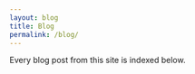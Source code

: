 ```yaml
---
layout: blog
title: Blog
permalink: /blog/
---
```


Every blog post from this site is indexed below.
